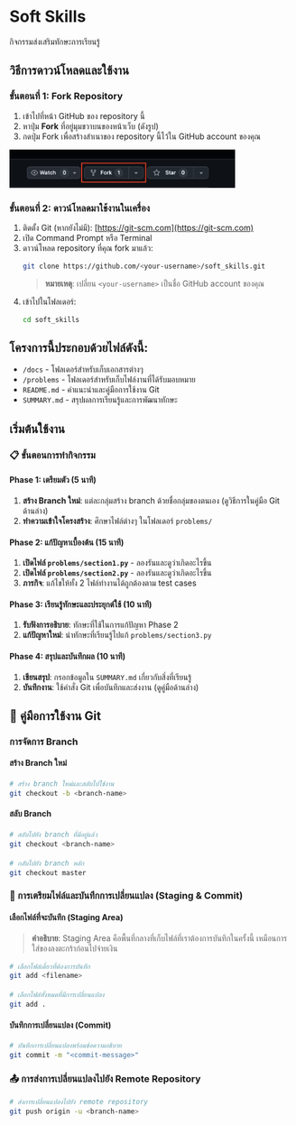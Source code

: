 # Soft Skills

กิจกรรมส่งเสริมทักษะการเรียนรู้

## วิธีการดาวน์โหลดและใช้งาน

### ขั้นตอนที่ 1: Fork Repository
1. เข้าไปที่หน้า GitHub ของ repository นี้
2. หาปุ่ม **Fork** ที่อยู่มุมขวาบนของหน้าเว็บ (ดังรูป)
3. กดปุ่ม Fork เพื่อสร้างสำเนาของ repository นี้ไว้ใน GitHub account ของคุณ

<img src="./assets/fork-button.png" alt="Fork Button" width="400">

### ขั้นตอนที่ 2: ดาวน์โหลดมาใช้งานในเครื่อง
1. ติดตั้ง Git (หากยังไม่มี): [https://git-scm.com](https://git-scm.com)
2. เปิด Command Prompt หรือ Terminal
3. ดาวน์โหลด repository ที่คุณ fork มาแล้ว:
   ```bash
   git clone https://github.com/<your-username>/soft_skills.git
   ```
   > **หมายเหตุ**: เปลี่ยน `<your-username>` เป็นชื่อ GitHub account ของคุณ
4. เข้าไปในโฟลเดอร์:
   ```bash
   cd soft_skills
   ```

## โครงการนี้ประกอบด้วยไฟล์ดังนี้:

- `/docs` - โฟลเดอร์สำหรับเก็บเอกสารต่างๆ
- `/problems` - โฟลเดอร์สำหรับเก็บไฟล์งานที่ได้รับมอบหมาย
- `README.md` - คำแนะนำและคู่มือการใช้งาน Git
- `SUMMARY.md` - สรุปผลการเรียนรู้และการพัฒนาทักษะ

## เริ่มต้นใช้งาน

### 📋 ขั้นตอนการทำกิจกรรม

#### Phase 1: เตรียมตัว (5 นาที)
1. **สร้าง Branch ใหม่**: แต่ละกลุ่มสร้าง branch ด้วยชื่อกลุ่มของตนเอง (ดูวิธีการในคู่มือ Git ด้านล่าง)
2. **ทำความเข้าใจโครงสร้าง**: ศึกษาไฟล์ต่างๆ ในโฟลเดอร์ `problems/`

#### Phase 2: แก้ปัญหาเบื้องต้น (15 นาที)
1. **เปิดไฟล์ `problems/section1.py`** - ลองรันและดูว่าเกิดอะไรขึ้น
2. **เปิดไฟล์ `problems/section2.py`** - ลองรันและดูว่าเกิดอะไรขึ้น
3. **ภารกิจ**: แก้ไขให้ทั้ง 2 ไฟล์ทำงานได้ถูกต้องตาม test cases

#### Phase 3: เรียนรู้ทักษะและประยุกต์ใช้ (10 นาที)
1. **รับฟังการอธิบาย**: ทักษะที่ใช้ในการแก้ปัญหา Phase 2
2. **แก้ปัญหาใหม่**: นำทักษะที่เรียนรู้ไปแก้ `problems/section3.py`

#### Phase 4: สรุปและบันทึกผล (10 นาที)
1. **เขียนสรุป**: กรอกข้อมูลใน `SUMMARY.md` เกี่ยวกับสิ่งที่เรียนรู้
2. **บันทึกงาน**: ใช้คำสั่ง Git เพื่อบันทึกและส่งงาน (ดูคู่มือด้านล่าง)

## 📝 คู่มือการใช้งาน Git

### การจัดการ Branch

#### สร้าง Branch ใหม่
```bash
# สร้าง branch ใหม่และสลับไปใช้งาน
git checkout -b <branch-name>
```

#### สลับ Branch
```bash
# สลับไปยัง branch ที่มีอยู่แล้ว
git checkout <branch-name>

# กลับไปยัง branch หลัก
git checkout master
```

### 💾 การเตรียมไฟล์และบันทึกการเปลี่ยนแปลง (Staging & Commit)

#### เลือกไฟล์ที่จะบันทึก (Staging Area)
> **คำอธิบาย**: Staging Area คือพื้นที่กลางที่เก็บไฟล์ที่เราต้องการบันทึกในครั้งนี้ เหมือนการใส่ของลงตะกร้าก่อนไปจ่ายเงิน
```bash
# เลือกไฟล์เดี่ยวที่ต้องการบันทึก
git add <filename>

# เลือกไฟล์ทั้งหมดที่มีการเปลี่ยนแปลง
git add .
```

#### บันทึกการเปลี่ยนแปลง (Commit)
```bash
# บันทึกการเปลี่ยนแปลงพร้อมข้อความอธิบาย
git commit -m "<commit-message>"
```

### 📤 การส่งการเปลี่ยนแปลงไปยัง Remote Repository

```bash
# ส่งการเปลี่ยนแปลงไปยัง remote repository
git push origin -u <branch-name>
```
